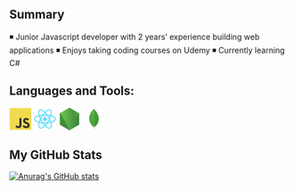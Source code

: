 

<h2 align="left">Summary</h2>
◾ Junior Javascript developer with 2 years’ experience building web applications ◾ Enjoys taking coding courses on Udemy ◾ Currently learning C# 


<h2 align="left">Languages and Tools:</h2>
<div align="left" > 
  <img src="https://github.com/devicons/devicon/blob/master/icons/javascript/javascript-original.svg" alt="Javascript" width="40" height="40"/> 
  <img src="https://github.com/devicons/devicon/blob/master/icons/react/react-original.svg" alt="React" width="40" height="40"/> 
  <img src="https://github.com/devicons/devicon/blob/master/icons/nodejs/nodejs-original.svg" alt="Node" width="40" height="40"/> 
  <img src="https://github.com/devicons/devicon/blob/master/icons/mongodb/mongodb-original.svg" alt="MongoDB" width="40" height="40"/> 
</div>


<h2>My GitHub Stats</h2>

[![Anurag's GitHub stats](https://github-readme-stats.vercel.app/api?username=turnerBenjamin)](https://github.com/anuraghazra/github-readme-stats)


